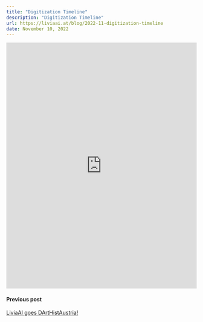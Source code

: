 ```yaml
---
title: "Digitization Timeline"
description: "Digitization Timeline"
url: https://liviaai.at/blog/2022-11-digitization-timeline
date: November 10, 2022
---
```


<iframe src='https://cdn.knightlab.com/libs/timeline3/latest/embed/index.html?source=1ZBMsCyhukEfSqliVPfatfkxYAqc653mTR5luTy_UKjc&font=Default&lang=de&hash_bookmark=true&initial_zoom=2&height=650' width='100%' height='650' webkitallowfullscreen mozallowfullscreen allowfullscreen frameborder='0'>
</iframe>

<footer>
  <div class="previous-post">
    <h4>Previous post</h4> 
    <a href="/blog/2022-10-darthist/">LiviaAI goes DArtHistAustria!</a>
  </div>
</footer>